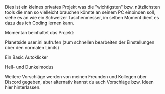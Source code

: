 Dies ist ein kleines privates Projekt was die "wichtigsten" bzw. nützlichsten tools die man so vielleicht brauchen könnte an seinem PC einbinden soll,
siehe es an wie ein Schweizer Taschenmesser, im selben Moment dient es dazu das ich Coding lernen kann.

Momentan beinhaltet das Projekt:

Planetside user.ini aufrufen (zum schnellen bearbeiten der Einstellungen über den normalen Limits)

Ein Basic Autoklicker

Hell- und Dunkelmodus



Weitere Vorschläge werden von meinen Freunden und Kollegen über Discord gegeben, aber alternativ kannst du auch Vorschläge bzw. Ideen hier hinterlassen.
